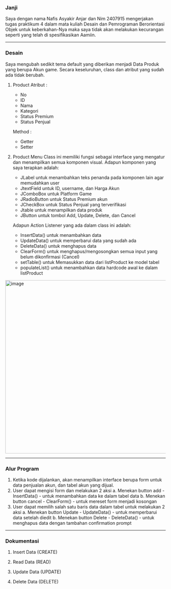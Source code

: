 ### Janji

Saya dengan nama Nafis Asyakir Anjar dan Nim 2407915 mengerjakan tugas praktikum 4 dalam mata kuliah Desain dan Pemrograman Berorientasi Objek untuk keberkahan-Nya maka saya tidak akan melakukan kecurangan seperti yang telah di spesifikasikan Aamiin.

---

### Desain

   Saya mengubah sedikit tema default yang diberikan menjadi Data Produk yang berupa Akun game. Secara keseluruhan, class dan atribut yang sudah ada tidak berubah.
   
1. Product
   Atribut :
      - No
      - ID
      - Nama
      - Kategori
      - Status Premium
      - Status Penjual
        
   Method :
      - Getter
      - Setter
       
2. Product Menu
   Class ini memiliki fungsi sebagai interface yang mengatur dan menampilkan semua komponen visual. Adapun komponen yang saya terapkan adalah:
   
   - JLabel untuk menambahkan teks penanda pada komponen lain agar memudahkan user
   - JtextField untuk ID, username, dan Harga Akun
   - JComboBox untuk Platform Game
   - JRadioButton untuk Status Premium akun
   - JCheckBox untuk Status Penjual yang terverifikasi
   - Jtable untuk menampilkan data produk
   - JButton untuk tombol Add, Update, Delete, dan Cancel

   Adapun Action Listener yang ada dalam class ini adalah:
   
   - InsertData() untuk menambahkan data
   - UpdateData() untuk memperbarui data yang sudah ada
   - DeleteData() untuk menghapus data
   - ClearForm() untuk menghapus/mengosongkan semua input yang belum dikonfirmasi (Cancel)
   - setTable() untuk Memasukkan data dari listProduct ke model tabel
   - populateList() untuk menambahkan data hardcode awal ke dalam listProduct
     
<img width="720" height="544" alt="image" src="https://github.com/user-attachments/assets/593b60e8-d336-4b71-9097-f31eb0a1ff4a" />

---

### Alur Program

1. Ketika kode dijalankan, akan menampilkan interface berupa form untuk data penjualan akun, dan tabel akun yang dijual.
2. User dapat mengisi form dan melakukan 2 aksi 
   a. Menekan button add - InsertData() - untuk menambahkan data ke dalam tabel data
   b. Menekan button cancel - ClearForm() - untuk mereset form menjadi kosongan
3. User dapat memilih salah satu baris data dalam tabel untuk melakukan 2 aksi
   a. Menekan button Update - UpdateData() - untuk memperbarui data setelah diedit
   b. Menekan button Delete - DeleteData() - untuk menghapus data dengan tambahan confirmation prompt

---

 ### Dokumentasi

1. Insert Data (CREATE)
   
3. Read Data (READ)
   
5. Update Data (UPDATE)
   
7. Delete Data (DELETE)
